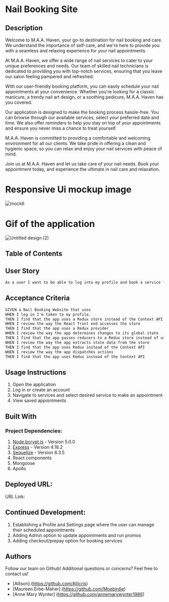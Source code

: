 # Nail Booking Site

## Description
Welcome to M.A.A. Haven, your go-to destination for nail booking and care. We understand the importance of self-care, and we're here to provide you with a seamless and relaxing experience for your nail appointments.

At M.A.A. Haven, we offer a wide range of nail services to cater to your unique preferences and needs. Our team of skilled nail technicians is dedicated to providing you with top-notch services, ensuring that you leave our salon feeling pampered and refreshed.

With our user-friendly booking platform, you can easily schedule your nail appointments at your convenience. Whether you're looking for a classic manicure, a trendy nail art design, or a soothing pedicure, M.A.A. Haven has you covered.

Our application is designed to make the booking process hassle-free. You can browse through our available services, select your preferred date and time. We also offer reminders to help you stay on top of your appointments and ensure you never miss a chance to treat yourself.

M.A.A. Haven is committed to providing a comfortable and welcoming environment for all our clients. We take pride in offering a clean and hygienic space, so you can relax and enjoy your nail services with peace of mind.

Join us at M.A.A. Haven and let us take care of your nail needs. Book your appointment today, and experience the ultimate in nail care and relaxation.

# Responsive Ui mockup image 
![mock6](https://github.com/Allicris/nail-booking-site/assets/130412307/fd4cd853-09d0-41cb-a367-481f5ddb488e)


# Gif of the application
 
![Untitled design (2)](https://github.com/Allicris/nail-booking-site/assets/130412307/68a558a5-aa69-4db0-b3ae-f313cb009074)


## Table of Contents

## User Story
```md
As a user I want to be able to log into my profile and book a service for a future appointment.
````

## Acceptance Criteria
```md
GIVEN a Nail Booking Website that uses 
WHEN I log in I'm taken to my profile.
THEN I find that the app uses a Redux store instead of the Context API
WHEN I review the way the React front end accesses the store
THEN I find that the app uses a Redux provider
WHEN I review the way the app determines changes to its global state
THEN I find that the app passes reducers to a Redux store instead of using the Context API
WHEN I review the way the app extracts state data from the store
THEN I find that the app uses Redux instead of the Context API
WHEN I review the way the app dispatches actions
THEN I find that the app uses Redux instead of the Context API
````


## Usage Instructions
1. Open the application
2. Log in or create an account
3. Navigate to services and select desired service to make an appointment 
4. View saved appointments 
   

## Built With
### Project Dependencies:

1. [Node.bcrypt.js](https://www.npmjs.com/package/bcrypt/v/5.0.0) - Version 5.0.0
2. [Express](https://www.npmjs.com/package/express/v/4.18.2) - Version 4.18.2
3. [Sequelize](https://www.npmjs.com/package/sequelize/v/6.3.5) - Version 6.3.5
4. React components
5. Mongoose
6. Apollo

## Deployed URL:
 URL Link: 

## Continued Development:
1. Establishing a Profile and Settings page where the user can manage their scheduled appointments 
2. Adding Admin option to update appointments and run promos
3. Adding checkout/prepay option for booking services


## Authors
Follow our team on Github! Additional questions or concerns? Feel free to contact us!
- [Allison] (https://github.com/Allicris) 
- [Maureen Erbe-Maher] (https://github.com/Moebirdie)
- [Anne Mary Wynter] (https://github.com/annemarywynter1986)
